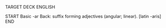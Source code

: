 TARGET DECK
ENGLISH

START
Basic
-ar
Back: suffix forming adjectives (angular; linear). [latin -aris]
END

